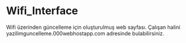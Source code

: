 # Wifi_Interface

Wifi üzerinden güncelleme için oluşturulmuş web sayfası.
Çalışan  halini yazilimguncelleme.000webhostapp.com adresinde bulabilirsiniz.
